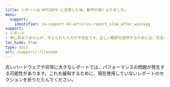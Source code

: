 ```yaml
---
title: レポートは WYSIWYG に変更した後、動作が遅くなりました。
menu:
  support:
    identifier: ja-support-kb-articles-report_slow_after_wysiwyg
support:
- レポート
- 申し訳ありませんが、与えられた入力が不完全です。正しい翻訳を提供するためには、完全なドキュメントが必要です。再度提供してください。
toc_hide: true
type: docs
url: /support/:filename
---
```


古いハードウェアや非常に大きなレポートでは、パフォーマンスの問題が発生する可能性があります。これを緩和するために、現在使用していないレポートのセクションを折りたたんでください。